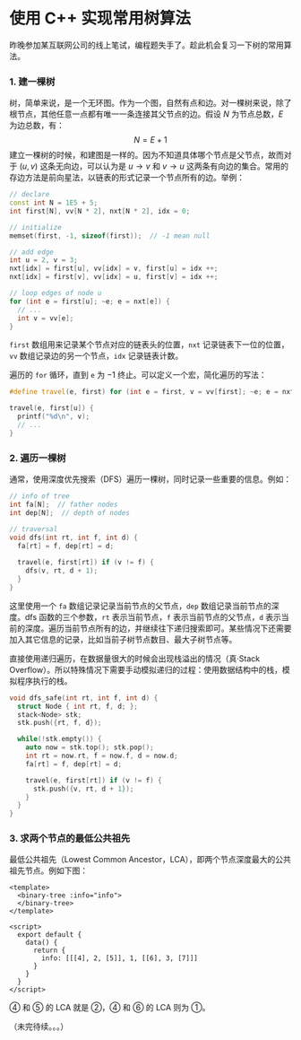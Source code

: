 # 使用 C++ 实现常用树算法

昨晚参加某互联网公司的线上笔试，编程题失手了。趁此机会复习一下树的常用算法。

### 1. 建一棵树

树，简单来说，是一个无环图。作为一个图，自然有点和边。对一棵树来说，除了根节点，其他任意一点都有唯一一条连接其父节点的边。假设 $N$ 为节点总数，$E$ 为边总数，有：
$$
N = E + 1
$$
建立一棵树的时候，和建图是一样的。因为不知道具体哪个节点是父节点，故而对于 $(u, v)$ 这条无向边，可以认为是 $u\rightarrow v$ 和 $v \rightarrow u$ 这两条有向边的集合。常用的存边方法是前向星法，以链表的形式记录一个节点所有的边。举例：

```c++
// declare
const int N = 1E5 + 5;
int first[N], vv[N * 2], nxt[N * 2], idx = 0;

// initialize
memset(first, -1, sizeof(first));  // -1 mean null

// add edge
int u = 2, v = 3;
nxt[idx] = first[u], vv[idx] = v, first[u] = idx ++;
nxt[idx] = first[v], vv[idx] = u, first[v] = idx ++;

// loop edges of node u
for (int e = first[u]; ~e; e = nxt[e]) {
  // ...
  int v = vv[e];
}
```

`first` 数组用来记录某个节点对应的链表头的位置，`nxt` 记录链表下一位的位置，`vv` 数组记录边的另一个节点，`idx` 记录链表计数。

遍历的 `for` 循环，直到 `e` 为 $-1$ 终止。可以定义一个宏，简化遍历的写法：

```c++
#define travel(e, first) for (int e = first, v = vv[first]; ~e; e = nxt[e], v = vv[e])

travel(e, first[u]) {
  printf("%d\n", v);
  // ...
}
```

### 2. 遍历一棵树

通常，使用深度优先搜索（DFS）遍历一棵树，同时记录一些重要的信息。例如：

```c++
// info of tree
int fa[N];  // father nodes
int dep[N];  // depth of nodes

// traversal
void dfs(int rt, int f, int d) {
  fa[rt] = f, dep[rt] = d;
  
  travel(e, first[rt]) if (v != f) {
    dfs(v, rt, d + 1);
  }
}
```

这里使用一个 `fa` 数组记录记录当前节点的父节点，`dep` 数组记录当前节点的深度。dfs 函数的三个参数，`rt` 表示当前节点，`f` 表示当前节点的父节点，`d` 表示当前的深度。遍历当前节点所有的边，并继续往下递归搜索即可。某些情况下还需要加入其它信息的记录，比如当前子树节点数目、最大子树节点等。

直接使用递归遍历，在数据量很大的时候会出现栈溢出的情况（真·Stack Overflow）。所以特殊情况下需要手动模拟递归的过程：使用数据结构中的栈，模拟程序执行的栈。

```c++
void dfs_safe(int rt, int f, int d) {
  struct Node { int rt, f, d; };
  stack<Node> stk;
  stk.push({rt, f, d});

  while(!stk.empty()) {
    auto now = stk.top(); stk.pop();
    int rt = now.rt, f = now.f, d = now.d;
    fa[rt] = f, dep[rt] = d;

    travel(e, first[rt]) if (v != f) {
      stk.push({v, rt, d + 1});
    }
  }
}
```

### 3. 求两个节点的最低公共祖先

最低公共祖先（Lowest Common Ancestor，LCA），即两个节点深度最大的公共祖先节点。例如下图：

```VUE
<template>
  <binary-tree :info="info">
  </binary-tree>
</template>

<script>
  export default {
    data() {
      return {
        info: [[[4], 2, [5]], 1, [[6], 3, [7]]]
      }
    }
  }
</script>
```

④ 和 ⑤ 的 LCA 就是 ②，④ 和 ⑥ 的 LCA 则为 ①。

（未完待续。。。）